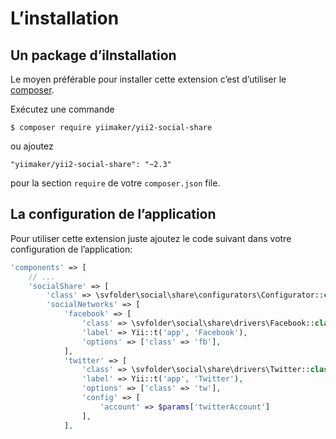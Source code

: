 L’installation
==============

## Un package d’iInstallation

Le moyen préférable pour installer cette extension c’est d’utiliser le [composer](http://getcomposer.org/download/).

Exécutez une commande

```
$ composer require yiimaker/yii2-social-share
```

ou ajoutez

```
"yiimaker/yii2-social-share": "~2.3"
````

pour la section `require` de votre `composer.json` file.

## La configuration de l’application

Pour utiliser cette extension juste ajoutez le code suivant dans votre configuration de l’application:

```php
'components' => [
    // ...
    'socialShare' => [
        'class' => \svfolder\social\share\configurators\Configurator::class,
        'socialNetworks' => [
            'facebook' => [
                'class' => \svfolder\social\share\drivers\Facebook::class,
                'label' => Yii::t('app', 'Facebook'),
                'options' => ['class' => 'fb'],
            ],
            'twitter' => [
                'class' => \svfolder\social\share\drivers\Twitter::class,
                'label' => Yii::t('app', 'Twitter'),
                'options' => ['class' => 'tw'],
                'config' => [
                    'account' => $params['twitterAccount']
                ],
            ],
            'googlePlus' => [
                'class' => \svfolder\social\share\drivers\GooglePlus::class,
                'label' => Yii::t('app', '+Google'),
                'options' => ['class' => 'gp'],
            ],
            // ...
        ],
        'options' => [
            'class' => 'social-network',
        ],
    ],
],
```
